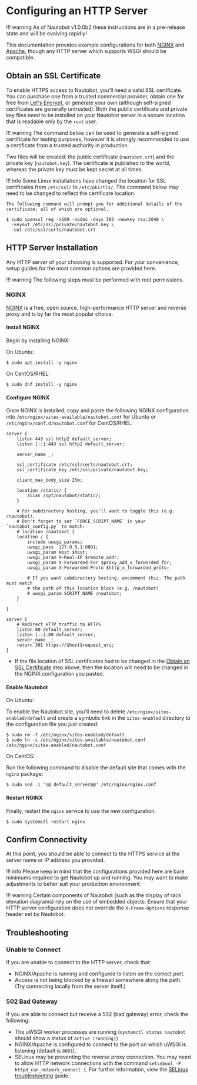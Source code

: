 # Configuring an HTTP Server

!!! warning
    As of Nautobot v1.0.0b2 these instructions are in a pre-release state and will be evolving rapidly!

This documentation provides example configurations for both [NGINX](https://www.nginx.com/resources/wiki/) and
[Apache](https://httpd.apache.org/docs/current/), though any HTTP server which supports WSGI should be compatible.

## Obtain an SSL Certificate

To enable HTTPS access to Nautobot, you'll need a valid SSL certificate. You can purchase one from a trusted commercial
provider, obtain one for free from [Let's Encrypt](https://letsencrypt.org/getting-started/), or generate your own
(although self-signed certificates are generally untrusted). Both the public certificate and private key files need to
be installed on your Nautobot server in a secure location that is readable only by the `root` user.

!!! warning
    The command below can be used to generate a self-signed certificate for testing purposes,
    however it is strongly recommended to use a certificate from a trusted authority in production.

Two files will be created: the public certificate (`nautobot.crt`) and the private key (`nautobot.key`). The certificate is published to the world, whereas the private key must be kept secret at all times.

!!! info
    Some Linux installations have changed the location for SSL certificates from `/etc/ssl/` to `/etc/pki/tls/`. The
    command below may need to be changed to reflect the certificate location.

    The following command will prompt you for additional details of the certificate; all of which are optional.

```no-highlight
$ sudo openssl req -x509 -nodes -days 365 -newkey rsa:2048 \
  -keyout /etc/ssl/private/nautobot.key \
  -out /etc/ssl/certs/nautobot.crt
```

## HTTP Server Installation

Any HTTP server of your choosing is supported. For your convenience, setup guides for the most common options are
provided here.

!!! warning
    The following steps must be performed with root permissions.

### NGINX

[NGINX](https://www.nginx.com/resources/wiki/) is a free, open source, high-performance HTTP server and reverse proxy
and is by far the most popular choice.

#### Install NGINX

Begin by installing NGINX:

On Ubuntu:

```no-highlight
$ sudo apt install -y nginx
```

On CentOS/RHEL:

```no-highlight
$ sudo dnf install -y nginx
```

#### Configure NGINX

Once NGINX is installed, copy and paste the following NGINX configuration into
`/etc/nginx/sites-available/nautobot.conf` for Ubuntu or `/etc/nginx/conf.d/nautobot.conf` for CentOS/RHEL: 

```
server {
    listen 443 ssl http2 default_server;
    listen [::]:443 ssl http2 default_server;

    server_name _;

    ssl_certificate /etc/ssl/certs/nautobot.crt;
    ssl_certificate_key /etc/ssl/private/nautobot.key;

    client_max_body_size 25m;

    location /static/ {
        alias /opt/nautobot/static/;
    }

    # For subdirectory hosting, you'll want to toggle this (e.g. /nautobot).
    # Don't forget to set `FORCE_SCRIPT_NAME` in your `nautobot_config.py` to match.
    # location /nautobot {
    location / {
        include uwsgi_params;
        uwsgi_pass  127.0.0.1:8001;
        uwsgi_param Host $host;
        uwsgi_param X-Real-IP $remote_addr;
        uwsgi_param X-Forwarded-For $proxy_add_x_forwarded_for;
        uwsgi_param X-Forwarded-Proto $http_x_forwarded_proto;

        # If you want subdirectory hosting, uncomment this. The path must match
        # the path of this location block (e.g. /nautobot)
        # uwsgi_param SCRIPT_NAME /nautobot;
    }

}

server {
    # Redirect HTTP traffic to HTTPS
    listen 80 default_server;
    listen [::]:80 default_server;
    server_name _;
    return 301 https://$host$request_uri;
}
```

- If the file location of SSL certificates had to be changed in the [Obtain an SSL
  Certificate](#obtain-an-ssl-certificate) step above, then the location will need to be changed in the NGINX
  configuration you pasted.

#### Enable Nautobot

On Ubuntu:

To enable the Nautobot site, you'll need to delete `/etc/nginx/sites-enabled/default` and create a symbolic link in the
`sites-enabled` directory to the configuration file you just created:

```no-highlight
$ sudo rm -f /etc/nginx/sites-enabled/default
$ sudo ln -s /etc/nginx/sites-available/nautobot.conf /etc/nginx/sites-enabled/nautobot.conf
```

On CentOS:

Run the following command to disable the default site that comes with the `nginx` package:

```no-highlight
$ sudo sed -i 's@ default_server@@' /etc/nginx/nginx.conf
```

#### Restart NGINX

Finally, restart the `nginx` service to use the new configuration.

```no-highlight
$ sudo systemctl restart nginx
```

## Confirm Connectivity

At this point, you should be able to connect to the HTTPS service at the server name or IP address you provided.

!!! info
    Please keep in mind that the configurations provided here are bare minimums required to get Nautobot up and running. You may want to make adjustments to better suit your production environment.

!!! warning
    Certain components of Nautobot (such as the display of rack elevation diagrams) rely on the use of embedded objects. Ensure that your HTTP server configuration does not override the `X-Frame-Options` response header set by Nautobot.

## Troubleshooting

### Unable to Connect

If you are unable to connect to the HTTP server, check that:

- NGINX/Apache is running and configured to listen on the correct port.
- Access is not being blocked by a firewall somewhere along the path. (Try connecting locally from the server itself.)

### 502 Bad Gateway

If you are able to connect but receive a 502 (bad gateway) error, check the following:

- The uWSGI worker processes are running (`systemctl status nautobot` should show a status of `active (running)`)
- NGINX/Apache is configured to connect to the port on which uWSGI is listening (default is `8001`).
- SELinux may be preventing the reverse proxy connection. You may need to allow HTTP network connections with the
  command `setsebool -P httpd_can_network_connect 1`. For further information, view the [SELinux
  troubleshooting](selinux-troubleshooting.md) guide.

